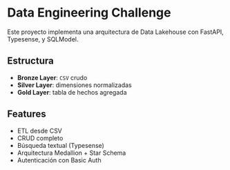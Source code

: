 # Data Engineering Challenge

Este proyecto implementa una arquitectura de Data Lakehouse con FastAPI, Typesense, y SQLModel.

## Estructura

- **Bronze Layer**: `CSV` crudo
- **Silver Layer**: dimensiones normalizadas
- **Gold Layer**: tabla de hechos agregada

## Features

- ETL desde CSV
- CRUD completo
- Búsqueda textual (Typesense)
- Arquitectura Medallion + Star Schema
- Autenticación con Basic Auth